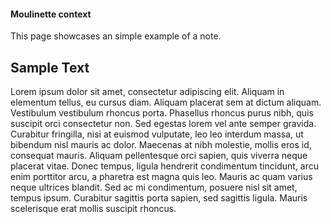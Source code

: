 #### Moulinette context

This page showcases an simple example of a note.

## Sample Text

Lorem ipsum dolor sit amet, consectetur adipiscing elit. Aliquam in elementum tellus, eu cursus diam. Aliquam placerat sem at dictum aliquam. Vestibulum vestibulum rhoncus porta. Phasellus rhoncus purus nibh, quis suscipit orci consectetur non. Sed egestas lorem vel ante semper gravida. Curabitur fringilla, nisi at euismod vulputate, leo leo interdum massa, ut bibendum nisl mauris ac dolor. Maecenas at nibh molestie, mollis eros id, consequat mauris. Aliquam pellentesque orci sapien, quis viverra neque placerat vitae. Donec tempus, ligula hendrerit condimentum tincidunt, arcu enim porttitor arcu, a pharetra est magna quis leo. Mauris ac quam varius neque ultrices blandit. Sed ac mi condimentum, posuere nisl sit amet, tempus ipsum. Curabitur sagittis porta sapien, sed sagittis ligula. Mauris scelerisque erat mollis suscipit rhoncus. 